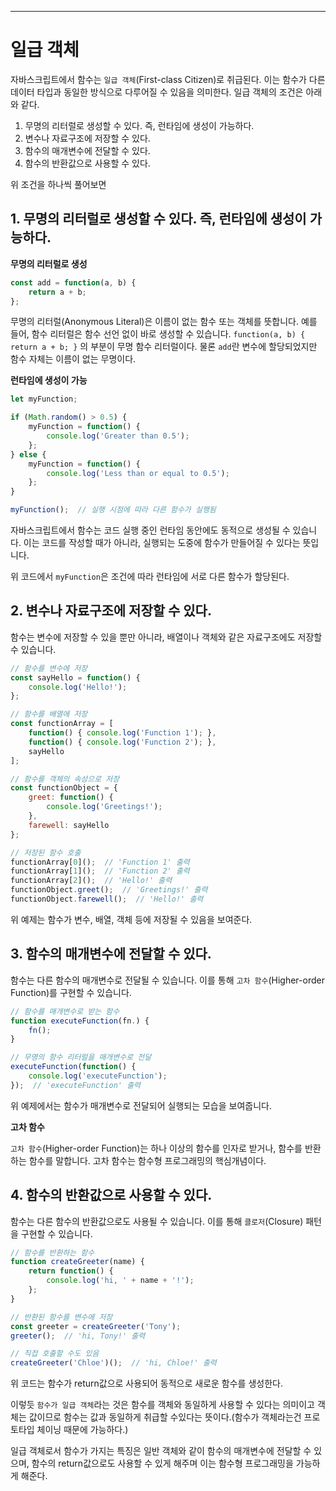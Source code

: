 ---

# 일급 객체

자바스크립트에서 함수는 `일급 객체`(First-class Citizen)로 취급된다. 이는 함수가 다른 데이터 타입과 동일한 방식으로 다루어질 수 있음을 의미한다. 일급 객체의 조건은 아래와 같다.

1. 무명의 리터럴로 생성할 수 있다. 즉, 런타임에 생성이 가능하다.
2. 변수나 자료구조에 저장할 수 있다.
3. 함수의 매개변수에 전달할 수 있다.
4. 함수의 반환값으로 사용할 수 있다.

위 조건을 하나씩 풀어보면

## 1. 무명의 리터럴로 생성할 수 있다. 즉, 런타임에 생성이 가능하다.

**무명의 리터럴로 생성**

```jsx
const add = function(a, b) {
    return a + b;
};
```

무명의 리터럴(Anonymous Literal)은 이름이 없는 함수 또는 객체를 뜻합니다. 예를 들어, 함수 리터럴은 함수 선언 없이 바로 생성할 수 있습니다. `function(a, b) { return a + b; }` 의 부분이 무명 함수 리터럴이다. 물론 `add`란 변수에 할당되었지만 함수 자체는 이름이 없는 무명이다.

**런타임에 생성이 가능**

```jsx
let myFunction;

if (Math.random() > 0.5) {
    myFunction = function() {
        console.log('Greater than 0.5');
    };
} else {
    myFunction = function() {
        console.log('Less than or equal to 0.5');
    };
}

myFunction();  // 실행 시점에 따라 다른 함수가 실행됨

```

자바스크립트에서 함수는 코드 실행 중인 런타임 동안에도 동적으로 생성될 수 있습니다. 이는 코드를 작성할 때가 아니라, 실행되는 도중에 함수가 만들어질 수 있다는 뜻입니다.

위 코드에서 `myFunction`은 조건에 따라 런타임에 서로 다른 함수가 할당된다.

## 2. 변수나 자료구조에 저장할 수 있다.

함수는 변수에 저장할 수 있을 뿐만 아니라, 배열이나 객체와 같은 자료구조에도 저장할 수 있습니다.

```jsx
// 함수를 변수에 저장
const sayHello = function() {
    console.log('Hello!');
};

// 함수를 배열에 저장
const functionArray = [
    function() { console.log('Function 1'); },
    function() { console.log('Function 2'); },
    sayHello
];

// 함수를 객체의 속성으로 저장
const functionObject = {
    greet: function() {
        console.log('Greetings!');
    },
    farewell: sayHello
};

// 저장된 함수 호출
functionArray[0]();  // 'Function 1' 출력
functionArray[1]();  // 'Function 2' 출력
functionArray[2]();  // 'Hello!' 출력
functionObject.greet();  // 'Greetings!' 출력
functionObject.farewell();  // 'Hello!' 출력

```

위 예제는 함수가 변수, 배열, 객체 등에 저장될 수 있음을 보여준다.

## 3. 함수의 매개변수에 전달할 수 있다.

함수는 다른 함수의 매개변수로 전달될 수 있습니다. 이를 통해 `고차 함수`(Higher-order Function)를 구현할 수 있습니다.

```jsx
// 함수를 매개변수로 받는 함수
function executeFunction(fn.) {
    fn();
}

// 무명의 함수 리터럴을 매개변수로 전달
executeFunction(function() {
    console.log('executeFunction');
});  // 'executeFunction' 출력
```

위 예제에서는 함수가 매개변수로 전달되어 실행되는 모습을 보여줍니다.

**고차 함수**

`고차 함수`(Higher-order Function)는 하나 이상의 함수를 인자로 받거나, 함수를 반환하는 함수를 말합니다. 고차 함수는 함수형 프로그래밍의 핵심개념이다.

## 4. 함수의 반환값으로 사용할 수 있다.

함수는 다른 함수의 반환값으로도 사용될 수 있습니다. 이를 통해 `클로저`(Closure) 패턴을 구현할 수 있습니다.

```jsx
// 함수를 반환하는 함수
function createGreeter(name) {
    return function() {
        console.log('hi, ' + name + '!');
    };
}

// 반환된 함수를 변수에 저장
const greeter = createGreeter('Tony');
greeter();  // 'hi, Tony!' 출력

// 직접 호출할 수도 있음
createGreeter('Chloe')();  // 'hi, Chloe!' 출력

```

위 코드는 함수가 return값으로 사용되어 동적으로 새로운 함수를 생성한다.

이렇듯 `함수가 일급 객체`라는 것은 함수를 객체와 동일하게 사용할 수 있다는 의미이고 객체는 값이므로 함수는 값과 동일하게 취급할 수있다는 뜻이다.(함수가 객체라는건 프로토타입 체이닝 때문에 가능하다.)

일급 객체로서 함수가 가지는 특징은 일반 객체와 같이 함수의 매개변수에 전달할 수 있으며, 함수의 return값으로도 사용할 수 있게 해주며 이는 함수형 프로그래밍을 가능하게 해준다.